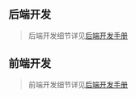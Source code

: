 ## 后端开发
> 后端开发细节详见[后端开发手册](/docs/java-handbook/specification.md)
## 前端开发
> 前端开发细节详见[后端开发手册](/docs/web-handbook/specification.md)